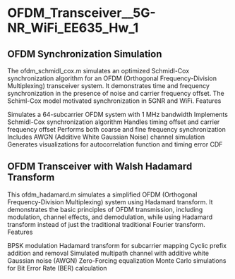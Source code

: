 # OFDM_Transceiver__5G-NR_WiFi_EE635_Hw_1

## OFDM Synchronization Simulation
The ofdm_schmidl_cox.m simulates an optimized Schmidl-Cox synchronization algorithm for an OFDM (Orthogonal Frequency-Division Multiplexing) transceiver system. It demonstrates time and frequency synchronization in the presence of noise and carrier frequency offset. The Schiml-Cox model motivated synchronization in 5GNR and WiFi. 
Features

Simulates a 64-subcarrier OFDM system with 1 MHz bandwidth
Implements Schmidl-Cox synchronization algorithm
Handles timing offset and carrier frequency offset
Performs both coarse and fine frequency synchronization
Includes AWGN (Additive White Gaussian Noise) channel simulation
Generates visualizations for autocorrelation function and timing error CDF

## OFDM Transceiver with Walsh Hadamard Transform
This ofdm_hadamard.m simulates a simplified OFDM (Orthogonal Frequency-Division Multiplexing) system using Hadamard transform. It demonstrates the basic principles of OFDM transmission, including modulation, channel effects, and demodulation, while using Hadamard transform instead of just the traditional traditional Fourier transform.
Features

BPSK modulation
Hadamard transform for subcarrier mapping
Cyclic prefix addition and removal
Simulated multipath channel with additive white Gaussian noise (AWGN)
Zero-Forcing equalization
Monte Carlo simulations for Bit Error Rate (BER) calculation

